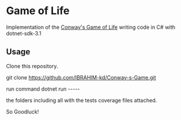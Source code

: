 # Game of Life #

Implementation of the [Conway's Game of Life](http://en.wikipedia.org/wiki/Conway’s_Game_of_Life) writing code in C# with dotnet-sdk-3.1

## Usage ##

 Clone this repository.

 git clone https://github.com/IBRAHIM-kd/Conway-s-Game.git
 
 run command dotnet run ----- 

 the folders including all with the tests coverage files attached.

 So Goodluck!

